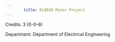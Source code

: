 ```yaml
---
        title: ELD830 Minor Project
---
```

Credits: 3 (0-0-6)

Department: Department of Electrical Engineering

